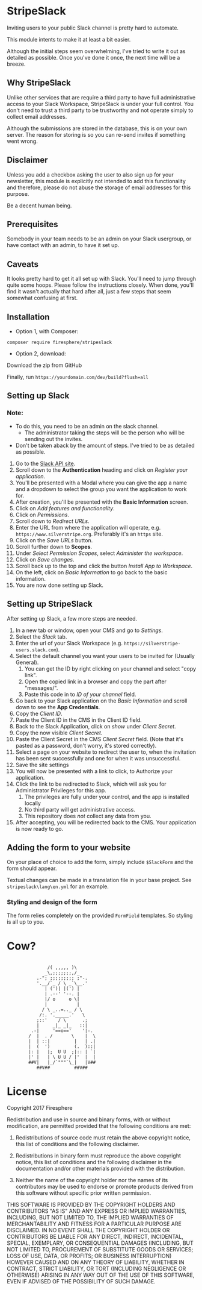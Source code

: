 # StripeSlack

Inviting users to your public Slack channel is pretty hard to automate.

This module intents to make it at least a bit easier.

Although the initial steps seem overwhelming, I've tried to write it out as detailed as possible.
Once you've done it once, the next time will be a breeze.

## Why StripeSlack

Unlike other services that are require a third party to have full administrative access to your Slack Workspace,
StripeSlack is under your full control. You don't need to trust a third party to be trustworthy and not operate simply
to collect email addresses.

Although the submissions are stored in the database, this is on your own server. The reason for storing is so you can
re-send invites if something went wrong.

## Disclaimer

Unless you add a checkbox asking the user to also sign up for your newsletter, this module is explicitly not intended
to add this functionality and therefore, please do not abuse the storage of email addresses for this purpose.

Be a decent human being.

## Prerequisites

Somebody in your team needs to be an admin on your Slack usergroup, or have contact with an admin, to have it set up.

## Caveats

It looks pretty hard to get it all set up with Slack. You'll need to jump through quite some hoops. Please follow the instructions closely.
When done, you'll find it wasn't actually that hard after all, just a few steps that seem somewhat confusing at first.

## Installation

- Option 1, with Composer:

`composer require firesphere/stripeslack`

- Option 2, download:

Download the zip from GitHub

Finally, run `https://yourdomain.com/dev/build?flush=all`

## Setting up Slack

### Note:
- To do this, you need to be an admin on the slack channel.
    - The administrator taking the steps will be the person who will be sending out the invites.
- Don't be taken aback by the amount of steps. I've tried to be as detailed as possible.

1. Go to the [Slack API site](https://api.slack.com/web).
2. Scroll down to the **Authentication** heading and click on *Register your application*.
3. You'll be presented with a Modal where you can give the app a name and a dropdown to select the group you want the application to work for.
4. After creation, you'll be presented with the **Basic Information** screen.
5. Click on *Add features and functionality*.
6. Click on *Permissions*.
7. Scroll down to *Redirect URLs*.
8. Enter the URL from where the application will operate, e.g. `https://www.silverstripe.org`. Preferably it's an `https` site.
9. Click on the *Save URLs* button.
10. Scroll further down to **Scopes**.
11. Under *Select Permission Scopes*, select *Administer the workspace*.
12. Click on *Save changes*.
13. Scroll back up to the top and click the button *Install App to Workspace*.
14. On the left, click on *Basic Information* to go back to the basic information.
15. You are now done setting up Slack.

## Setting up StripeSlack

After setting up Slack, a few more steps are needed.

1. In a new tab or window, open your CMS and go to *Settings*.
2. Select the *Slack* tab.
3. Enter the url of your Slack Workspace (e.g. `https://silverstripe-users.slack.com`).
4. Select the default channel you want your users to be invited for (Usually General).
    1. You can get the ID by right clicking on your channel and select "copy link". 
    2. Open the copied link in a browser and copy the part after "messages/".
    3. Paste this code in to *ID of your channel* field.
5. Go back to your Slack application on the *Basic Information* and scroll down to see the **App Credentials**.
6. Copy the *Client ID*.
7. Paste the Client ID in the CMS in the Client ID field.
8. Back to the Slack Application, click on *show* under *Client Secret*.
9. Copy the now visible *Client Secret*.
10. Paste the Client Secret in the CMS *Client Secret* field. (Note that it's pasted as a password, don't worry, it's stored correctly).
11. Select a page on your website to redirect the user to, when the invitation has been sent successfully and one for when it was unsuccessful.
12. Save the site settings
13. You will now be presented with a link to click, to Authorize your application.
14. Click the link to be redirected to Slack, which will ask you for Administrator Privileges for this app.
    1. The privileges are fully under your control, and the app is installed locally
    2. No third party will get administrative access.
    3. This repository does _not_ collect any data from you.
15. After accepting, you will be redirected back to the CMS. Your application is now ready to go.

## Adding the form to your website

On your place of choice to add the form, simply include `$SlackForm` and the form should appear.

Textual changes can be made in a translation file in your base project. See `stripeslack\lang\en.yml` for an example.

### Styling and design of the form

The form relies completely on the provided `FormField` templates. So styling is all up to you.

# Cow?

```

               /( ,,,,, )\
              _\,;;;;;;;,/_
           .-"; ;;;;;;;;; ;"-.
           '.__/`_ / \ _`\__.'
              | (')| |(') |
              | .--' '--. |
              |/ o     o \|
              |           |
             / \ _..=.._ / \
            /:. '._____.'   \
           ;::'    / \      .;
           |     _|_ _|_   ::|
         .-|     '==o=='    '|-.
        /  |  . /       \    |  \
        |  | ::|         |   | .|
        |  (  ')         (.  )::|
        |: |   |;  U U  ;|:: | `|
        |' |   | \ U U / |'  |  |
        ##V|   |_/`"""`\_|   |V##
           ##V##         ##V##
```

# License

Copyright 2017 Firesphere

Redistribution and use in source and binary forms, with or without modification, are permitted provided that the following conditions are met:

1. Redistributions of source code must retain the above copyright notice, this list of conditions and the following disclaimer.

2. Redistributions in binary form must reproduce the above copyright notice, this list of conditions and the following disclaimer in the documentation and/or other materials provided with the distribution.

3. Neither the name of the copyright holder nor the names of its contributors may be used to endorse or promote products derived from this software without specific prior written permission.

THIS SOFTWARE IS PROVIDED BY THE COPYRIGHT HOLDERS AND CONTRIBUTORS "AS IS" AND ANY EXPRESS OR IMPLIED WARRANTIES, INCLUDING, BUT NOT LIMITED TO, THE IMPLIED WARRANTIES OF MERCHANTABILITY AND FITNESS FOR A PARTICULAR PURPOSE ARE DISCLAIMED. IN NO EVENT SHALL THE COPYRIGHT HOLDER OR CONTRIBUTORS BE LIABLE FOR ANY DIRECT, INDIRECT, INCIDENTAL, SPECIAL, EXEMPLARY, OR CONSEQUENTIAL DAMAGES (INCLUDING, BUT NOT LIMITED TO, PROCUREMENT OF SUBSTITUTE GOODS OR SERVICES; LOSS OF USE, DATA, OR PROFITS; OR BUSINESS INTERRUPTION) HOWEVER CAUSED AND ON ANY THEORY OF LIABILITY, WHETHER IN CONTRACT, STRICT LIABILITY, OR TORT (INCLUDING NEGLIGENCE OR OTHERWISE) ARISING IN ANY WAY OUT OF THE USE OF THIS SOFTWARE, EVEN IF ADVISED OF THE POSSIBILITY OF SUCH DAMAGE.